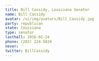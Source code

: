 ```yaml
---
title: Bill Cassidy, Louisiana Senator
name: Bill Cassidy
avatar: /ui/img/avatars/Bill_Cassidy.jpg
party: republican
state: louisiana
type: senator
lasthall: 2016-02-24
phone: (202) 224-5824
never: 
twitter: BillCassidy
---
```

